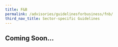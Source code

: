```yaml
---
title: F&B
permalink: /advisories/guidelinesforbusiness/fnb/
third_nav_title: Sector-specific Guidelines
---
```


## **Coming Soon...**
